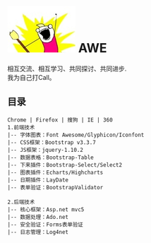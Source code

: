 ﻿# ![Logo](image/icons/logo.jpg) AWE


相互交流、相互学习、共同探讨、共同进步.<br>
我为自己打Call。<br>

## 目录
```
Chrome | Firefox | 搜狗 | IE | 360 
1.前端技术
|-- 字体图表：Font Awesome/Glyphicon/Iconfont
|-- CSS框架：Bootstrap v3.3.7
|-- JS框架：jquery-1.10.2
|-- 数据表格：Bootstrap-Table
|-- 下来插件：Bootstrap-Select/Select2
|-- 图表插件：Echarts/Highcharts
|-- 日期插件：LayDate
|-- 表单验证：BootstrapValidator

2.后端技术
|-- 核心框架：Asp.net mvc5
|-- 数据处理：Ado.net
|-- 安全验证：Forms表单验证
|-- 日志管理：Log4net
```
